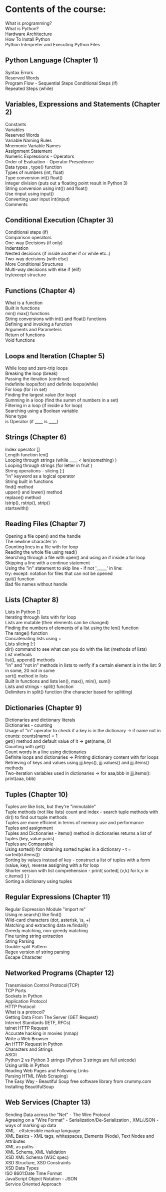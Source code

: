 # Contents of the course:
What is programming?  
What is Python?  
Hardware Architecture  
How To Install Python  
Python Interpreter and Executing Python Files  

## Python Language  (Chapter 1)
Syntax Errors  
Reserved Words  
Program Flow - Sequential Steps
Conditional Steps (if)  
Repeated Steps (while)  

## Variables, Expressions and Statements (Chapter 2)
Constants  
Variables  
Reserved Words  
Variable Naming Rules  
Mnemonic Variable Names  
Assignment Statement  
Numeric Expressions - Operators  
Order of Evaluation - Operator Presedence  
Data types , type() function  
Types of numbers (int, float)  
Type conversion int() float()  
Integer division (puts out a floating point result in Python 3)  
String conversion using int()) and float()  
Use rinput using input()  
Converting user input int(input)  
Comments

## Conditional Execution (Chapter 3)
Conditional steps (if)  
Comparison operators  
One-way Decisions (if only)  
Indentation  
Nested decisions (if inside another if or while etc..)  
Two-way decisions (with else)  
More Conditional Structures  
Multi-way decisions with else if (elif)  
try/except structure  

## Functions (Chapter 4)
What is a function  
Built in functions  
min() max() functions  
String conversions with int() and float() functions  
Defining and invoking a function  
Arguments and Parameters  
Return of functions  
Void functions  

## Loops and Iteration (Chapter 5)
While loop and zero-trip loops  
Breaking the loop (break)  
Passing the iteration (continue)  
Indefinite loops(for) and definite loops(while)  
For loop (for i in set)  
Finding the largest value (for loop)  
Summing in a loop (find the summ of numbers in a set)  
Filtering in a loop (if inside a for loop)  
Searching using a Boolean variable  
None type  
is Operator (if ____ is ____)  

## Strings (Chapter 6)
Index operator []  
Length function len()  
Looping through strings (while ____ < len(something) )  
Looping through strings (for letter in fruit )  
String operations - slicing [:]  
"in" keyword as a logical operator  
String built in functions  
find() method  
upper() and lower() method  
replace() method  
lstrip(), rstrip(), strip()  
startswith()  

## Reading Files (Chapter 7)  
Opening a file open() and the handle  
The newline character \n  
Counting lines in a file with for loop  
Reading the whole file using read()  
Searching through a file with open() and using an if inside a for loop  
Skipping a line with a continue statement  
Using the "in" statement to skip line - if not '_____' in line:  
try: except: notation for files that can not be opened  
quit() function  
Bad file names without handle  

## Lists (Chapter 8)
Lists in Python []  
Iterating through lists with for loop  
Lists are mutable (their elements can be changed)  
Finding the numbers of elements of a list using the len() function  
The range() function  
Concatenating lists using +  
Lists slicing [:]  
dir() command to see what can you do with the list (methods of lists)  
List methods  
list(), append() methods  
"in" and "not in" methods in lists to verify if a certain element is in the list: 9 in some, 20 not in some  
sort() method in lists  
Built in functions and lists  len(), max(), min(), sum()  
Lists and strings - split() function  
Delimiters in split() function (the character based for splitting)  

## Dictionaries (Chapter 9)
Dictionaries and dictionary literals  
Dictionaries - counting  
Usage of "in" operator to check if a key is in the dictionary -> if name not in counts: counts[name] = 1  
get() method and default value of it -> get(name, 0)  
Counting with get()  
Count words in a line using dictionaries  
Definite loops and dictionaries -> Printing dictionary content with for loops  
Retrieving of keys and values using jjj.keys(), jjj.values() and jjj.items() methods  
Two-iteration variables used in dictionaries -> for aaa,bbb in jjj.items(): print(aaa, bbb)  

## Tuples (Chapter 10)  
Tuples are like lists, but they're "immutable"  
Tuple methods (not like lists) count and index - search tuple methods with dir() to find out tuple methods  
Tuples are more efficient in terms of memory use and performance  
Tuples and assignment  
Tuples and Dictionaries - items() method in dictionaries returns a list of tuples (key, value pairs)  
Tuples are Comparable  
Using sorted() for obtaining sorted tuples in a dictionary - t = sorted(d.items())  
Sorting by values instead of key - construct a list of tuples with a form (value, key), reverse assigning with a for loop  
Shorter version with list comprehension - print( sorted[ (v,k) for k,v in c.items() ] )  
Sorting a dictionary using tuples  

## Regular Expressions (Chapter 11)  
Regular Expression Module "import re"  
Using re.search() like find()  
Wild-card characters (dot, asterisk, \s, +)  
Matching and extracting data re.findall()  
Greedy matching, non-greedy matching  
Fine tuning string extraction  
String Parsing  
Double-split Pattern  
Regex version of string parsing  
Escape Character  

## Networked Programs (Chapter 12)
Transmission Control Protocol(TCP)  
TCP Ports  
Sockets in Python  
Application Protocol  
HTTP Protocol  
What is a protocol?  
Getting Data From The Server (GET Request)  
Internet Standards (IETF, RFCs)  
telnet HTTP Request  
Accurate hacking in movies (nmap)  
Write a Web Browser  
An HTTP Request in Python  
Characters and Strings  
ASCII  
Python 2 vs Python 3 strings (Python 3 strings are full unicode)  
Using urllib in Python  
Reading Web Pages and Following Links  
Parsing HTML (Web Scraping)  
The Easy Way - Beautiful Soup free software library from crummy.com  
Installing BeautifulSoup  

## Web Services (Chapter 13)  
Sending Data across the "Net" - The Wire Protocol  
Agreeing on a "Wire Format" - Serialization/De-Serialization , XML/JSON - ways of marking up data  
XML - eXstensible markup language  
XML Basics - XML tags, whitespaces, Elements (Node), Text Nodes and Attributes  
XML as paths  
XML Schema, XML Validation  
XSD XML Schema (W3C spec)  
XSD Structure,  XSD Constraints  
XSD Data Types  
ISO 8601:Date Time Format  
JavaScript Object Notation - JSON  
Service Oriented Approach  
